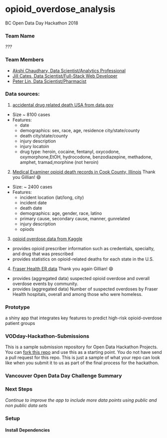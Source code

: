 # opioid_overdose_analysis
BC Open Data Day Hackathon 2018

### Team Name

*???*

### Team Members

- [Akshi Chaudhary, Data Scientist/Analytics Professional](https://www.linkedin.com/in/akshi-chaudhary/)
- [Jill Cates, Data Scientist/Full-Stack Web Developer](https://www.linkedin.com/in/jill-cates-44bb9147/)
- [Peter Lin, Data Scientist/Pharmacist](https://www.linkedin.com/in/peterlinmds/)

### Data sources:
1. [accidental drug related death USA from data.gov](https://catalog.data.gov/dataset/accidental-drug-related-deaths-january-2012-sept-2015/resource/44580a89-a260-4844-8ead-35736f395389)
- Size ~ 8100 cases
- Features:
    - date
    - demographics: sex, race, age, residence city/state/county
    - death city/state/county
    - injury description
    - injury locatoin
    - drug type: heroin, cocaine, fentanyl, oxycodone, oxymorphone,EtOH, hydrocodone, benzodiazepine, methadone, amphet, tramad,morphine (not heroin)
2. [Medical Examiner opioid death records in Cook County, Illinois](http://opioidmappinginitiative-opioidepidemic.opendata.arcgis.com/datasets/6c7ae2a98a8e4aedaf427e03999c89ed_1) Thank you Gillian! :smile:
- Size: ~ 2400 cases
- Features: 
    - incident location (lat/long, city)
    - incident date
    - death date
    - demographics: age, gender, race, latino
    - primary cause, secondary cause, manner, gunrelated
    - injury description
    - opiods
3. [opioid overdose data from Kaggle](https://www.kaggle.com/apryor6/us-opiate-prescriptions/data)
- provides opioid prescriber information such as credentials, specialty, and drug that was prescribed
- provides statistics on opioid-related deaths for each state in the U.S.
4. [Fraser Health ER data](https://github.com/healthhackathon/Overdose-Emergency-Department-data-YTD-2016) Thank you again Gillian! :smile:
- provides (aggregated data) suspected opioid overdose and overall overdose events by community.
- provides (aggregated data) Number of suspected overdoses by Fraser Health hospitals, overall and among those who were homeless.

### Prototype

a shiny app that integrates key features to predict high-risk opioid-overdose patient groups


### VODday-Hackathon-Submissions

This is a sample submission repository for Open Data Hackathon Projects. You can [fork this repo](https://help.github.com/articles/fork-a-repo/) and use this as a starting point. You do not have send a pull request for this repo. This is just a sample of what your repo can look like when you submit it to us as part of the final process for the hackathon.


### Vancouver Open Data Day Challenge Summary


### Next Steps
*Continue to improve the app to include more data points using public and non public data sets*



### Setup
#### Install Dependencies

